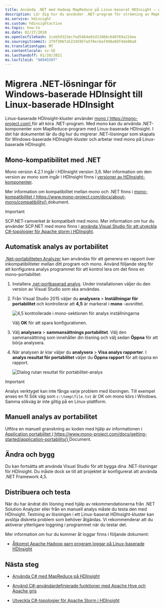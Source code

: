 ```yaml
---
title: Använda .NET med Hadoop MapReduce på Linux-baserat HDInsight – Azure
description: Lär dig hur du använder .NET-program för strömning av MapReduce på Linux-baserade HDInsight.
ms.service: hdinsight
ms.custom: hdinsightactive
ms.topic: how-to
ms.date: 02/27/2018
ms.openlocfilehash: 1ceb5d323ecfed54b4e01d13d66c640769a224ee
ms.sourcegitcommit: 2f9f306fa5224595fa5f8ec6af498a0df4de08a8
ms.translationtype: MT
ms.contentlocale: sv-SE
ms.lasthandoff: 01/28/2021
ms.locfileid: "98945597"
---
```

# <a name="migrate-net-solutions-for-windows-based-hdinsight-to-linux-based-hdinsight"></a>Migrera .NET-lösningar för Windows-baserade HDInsight till Linux-baserade HDInsight

Linux-baserade HDInsight-kluster använder [mono ( https://mono-project.com) ](https://mono-project.com) för att köra .NET-program. Med mono kan du använda .NET-komponenter som MapReduce-program med Linux-baserade HDInsight. I det här dokumentet lär du dig hur du migrerar .NET-lösningar som skapats för Windows-baserade HDInsight-kluster och arbetar med mono på Linux-baserade HDInsight.

## <a name="mono-compatibility-with-net"></a>Mono-kompatibilitet med .NET

Mono version 4.2.1 ingår i HDInsight version 3,6. Mer information om den version av mono som ingår i HDInsight finns i [versioner av HDInsight-komponenter](hdinsight-component-versioning.md).

Mer information om kompatibilitet mellan mono och .NET finns i [mono-kompatibilitet ( https://www.mono-project.com/docs/about-mono/compatibility/) ](https://www.mono-project.com/docs/about-mono/compatibility/) dokument.

> [!IMPORTANT]  
> SCP.NET-ramverket är kompatibelt med mono. Mer information om hur du använder SCP.NET med mono finns i [använda Visual Studio för att utveckla C#-topologier för Apache storm i HDInsight](storm/apache-storm-develop-csharp-visual-studio-topology.md).

## <a name="automated-portability-analysis"></a>Automatisk analys av portabilitet

[.Net-portabiliteten Analyzer](https://marketplace.visualstudio.com/items?itemName=ConnieYau.NETPortabilityAnalyzer) kan användas för att generera en rapport över inkompatibiliteter mellan ditt program och mono. Använd följande steg för att konfigurera analys programmet för att kontrol lera om det finns en mono-portabilitet:

1. Installera [.net-portbaserad analys](https://marketplace.visualstudio.com/items?itemName=ConnieYau.NETPortabilityAnalyzer). Under installationen väljer du den version av Visual Studio som ska användas.

2. Från Visual Studio 2015 väljer du __analysera__  >  __Inställningar för portabilitet__ och kontrollerar att __4,5__ är markerat i __mono__ -avsnittet.

    ![4,5 kontrollerade i mono-sektionen för analys inställningarna](./media/hdinsight-hadoop-migrate-dotnet-to-linux/portability-analyzer-settings.png)

    Välj __OK__ för att spara konfigurationen.

3. Välj __analysera__  >  __sammansättnings portabilitet__. Välj den sammansättning som innehåller din lösning och välj sedan __Öppna__ för att börja analysera.

4. När analysen är klar väljer du __analysera__  >  __Visa analys rapporter__. I __analys resultat för portabilitet__ väljer du __Öppna rapport__ för att öppna en rapport.

    ![Dialog rutan resultat för portabilitet-analys](./media/hdinsight-hadoop-migrate-dotnet-to-linux/portability-analyzer-results.png)

> [!IMPORTANT]  
> Analys verktyget kan inte fånga varje problem med lösningen. Till exempel anses en fil Sök väg som `c:\temp\file.txt` är OK om mono körs i Windows. Samma sökväg är inte giltig på en Linux-plattform.

## <a name="manual-portability-analysis"></a>Manuell analys av portabilitet

Utföra en manuell granskning av koden med hjälp av informationen i [Application portabilitet ( https://www.mono-project.com/docs/getting-started/application-portability/) ](https://www.mono-project.com/docs/getting-started/application-portability/) Document.

## <a name="modify-and-build"></a>Ändra och bygg

Du kan fortsätta att använda Visual Studio för att bygga dina .NET-lösningar för HDInsight. Du måste dock se till att projektet är konfigurerat att använda .NET Framework 4,5.

## <a name="deploy-and-test"></a>Distribuera och testa

När du har ändrat din lösning med hjälp av rekommendationerna från .NET Solution Analyzer eller från en manuell analys måste du testa den med HDInsight. Testning av lösningen i ett Linux-baserat HDInsight-kluster kan avslöja diskreta problem som behöver åtgärdas. Vi rekommenderar att du aktiverar ytterligare loggning i programmet när du testar det.

Mer information om hur du kommer åt loggar finns i följande dokument:

* [Åtkomst Apache Hadoop garn program loggar på Linux-baserade HDInsight](hdinsight-hadoop-access-yarn-app-logs-linux.md)

## <a name="next-steps"></a>Nästa steg

* [Använda C# med MapReduce på HDInsight](hadoop/apache-hadoop-dotnet-csharp-mapreduce-streaming.md)

* [Använd C#-användardefinierade funktioner med Apache Hive och Apache gris](hadoop/apache-hadoop-hive-pig-udf-dotnet-csharp.md)

* [Utveckla C#-topologier för Apache Storm i HDInsight](storm/apache-storm-develop-csharp-visual-studio-topology.md)
